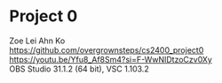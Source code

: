 # Project 0
Zoe Lei Ahn Ko  
https://github.com/overgrownsteps/cs2400_project0  
https://youtu.be/Yfu8_Af8Sm4?si=F-WwNIDtzoCzv0Xy  
OBS Studio 31.1.2 (64 bit), VSC 1.103.2  
